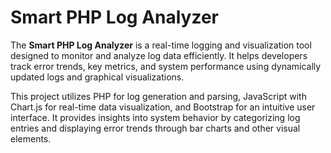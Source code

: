 # Smart PHP Log Analyzer


The **Smart PHP Log Analyzer** is a real-time logging and visualization tool designed to monitor and analyze log data efficiently. It helps developers track error trends, key metrics, and system performance using dynamically updated logs and graphical visualizations.

This project utilizes PHP for log generation and parsing, JavaScript with Chart.js for real-time data visualization, and Bootstrap for an intuitive user interface. It provides insights into system behavior by categorizing log entries and displaying error trends through bar charts and other visual elements.

